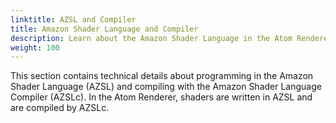 ```yaml
---
linktitle: AZSL and Compiler
title: Amazon Shader Language and Compiler
description: Learn about the Amazon Shader Language in the Atom Renderer. 
weight: 100
---
```


This section contains technical details about programming in the Amazon Shader Language (AZSL) and compiling with the Amazon Shader Language Compiler (AZSLc). In the Atom Renderer, shaders are written in AZSL and are compiled by AZSLc. 

<!-- Zero length topics have been set to draft
## Contents
| Topic                        | Description |
|------------------------------|-------------|
| [Amazon Shader Language Reference (AZSL)](reference.md) | Learn about the AZSL language. |
| [Binding Rules for Unbounded Arrays](binding-rules.md) | Understand the rules and limitations when declaring unbounded arrays in AZSL. |
| [Design of Shader Variant Options](shader-variant-options.md) | Define shader variant options to optimize shader code compilation in AZSL. |
| [Shader Variant Options and the Fallback Key](fallback-key.md) | Learn about how Shader Variant Options are encoded when compiled, and how developers can set up a Fallback Key in AZSL. |
| [Shader Resource Group Semantics](srg-semantics.md) | Define Shader Resource Group Semantics to describe the order in which descriptor bindings and descriptor sets are emitted for each Shader Resource Group in AZSL. |
| [Amazon Shader Language Compiler (AZSLc)](azsl-compiler.md) | Understand how AZSLc transpiles AZSL shaders into HLSL, which is the first part of the compilation process in the shader build pipeline. |
-->